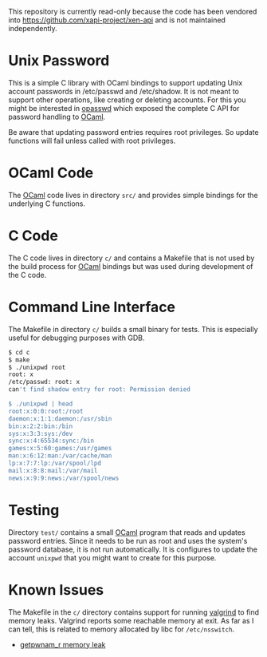 
This repository is currently read-only because the code has been
vendored into https://github.com/xapi-project/xen-api and is not
maintained independently.


# Unix Password

This is a simple C library with OCaml bindings to support updating Unix
account passwords in /etc/passwd and /etc/shadow. It is not meant to
support other operations, like creating or deleting accounts. For this
you might be interested in [opasswd] which exposed the complete C API
for password handling to [OCaml].

Be aware that updating password entries requires root privileges. So
update functions will fail unless called with root privileges.

# OCaml Code

The [OCaml] code lives in directory `src/` and provides simple bindings
for the underlying C functions.

# C Code

The C code lives in directory `c/` and contains a Makefile that is not
used by the build process for [OCaml] bindings but was used during
development of the C code.

# Command Line Interface

The Makefile in directory `c/` builds a small binary for tests. This is
especially useful for debugging purposes with GDB.

```sh
$ cd c
$ make
$ ./unixpwd root
root: x
/etc/passwd: root: x
can't find shadow entry for root: Permission denied

$ ./unixpwd | head
root:x:0:0:root:/root
daemon:x:1:1:daemon:/usr/sbin
bin:x:2:2:bin:/bin
sys:x:3:3:sys:/dev
sync:x:4:65534:sync:/bin
games:x:5:60:games:/usr/games
man:x:6:12:man:/var/cache/man
lp:x:7:7:lp:/var/spool/lpd
mail:x:8:8:mail:/var/mail
news:x:9:9:news:/var/spool/news
```

# Testing

Directory `test/` contains a small [OCaml] program that reads and
updates password entries. Since it needs to be run as root and uses the
system's password database, it is not run automatically. It is
configures to update the account `unixpwd` that you might want to create
for this purpose.

# Known Issues

The Makefile in the `c/` directory contains support for running
[valgrind] to find memory leaks. Valgrind reports some reachable memory
at exit. As far as I can tell, this is related to memory allocated by
libc for `/etc/nsswitch`.

* [getpwnam_r memory leak](https://stackoverflow.com/q/1447018)

[OCaml]:   https://www.ocaml.org/
[opasswd]: https://github.com/xapi-project/ocaml-opasswd.git
[valgrind]: http://valgrind.org/
